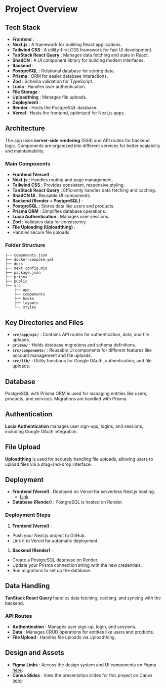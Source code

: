 # Project Overview

## Tech Stack

* **Frontend** :
* **Next.js** : A framework for building React applications.
* **Tailwind CSS** : A utility-first CSS framework for fast UI development.
* **TanStack React Query** : Manages data fetching and state in React.
* **ShadCN** : A UI component library for building modern interfaces.
* **Backend** :
* **PostgreSQL** : Relational database for storing data.
* **Prisma** : ORM for easier database interactions.
* **Zod** : Schema validation for TypeScript.
* **Lucia** : Handles user authentication.
* **File Storage** :
* **Uploadthing** : Manages file uploads.
* **Deployment** :
* **Render** : Hosts the PostgreSQL database.
* **Vercel** : Hosts the frontend, optimized for Next.js apps.

## Architecture

The app uses **server-side rendering** (SSR) and API routes for backend logic. Components are organized into different services for better scalability and maintainability.

### Main Components

* **Frontend (Vercel)** :
* **Next.js** : Handles routing and page management.
* **Tailwind CSS** : Provides consistent, responsive styling.
* **TanStack React Query** : Efficiently handles data fetching and caching.
* **ShadCN UI** : Reusable UI components.
* **Backend (Render + PostgreSQL)** :
* **PostgreSQL** : Stores data like users and products.
* **Prisma ORM** : Simplifies database operations.
* **Lucia Authentication** : Manages user sessions.
* **Zod** : Validates data for consistency.
* **File Uploading (Uploadthing)** :
* Handles secure file uploads.

### Folder Structure

```
├── components.json
├── docker-compose.yml
├── docs
├── next.config.mjs
├── package.json
├── prisma
├── public
└── src
    ├── app
    ├── components
    ├── hooks
    ├── layouts
    └── styles
```

## Key Directories and Files

* **`src/app/api/`** : Contains API routes for authentication, data, and file uploads.
* **`prisma/`** : Holds database migrations and schema definitions.
* **`src/components/`** : Reusable UI components for different features like account management and file uploads.
* **`src/lib/`** : Utility functions for Google OAuth, authentication, and file uploads.

## Database

PostgreSQL with Prisma ORM is used for managing entities like users, products, and services. Migrations are handled with Prisma.

## Authentication

**Lucia Authentication** manages user sign-ups, logins, and sessions, including Google OAuth integration.

## File Upload

**Uploadthing** is used for securely handling file uploads, allowing users to upload files via a drag-and-drop interface.

## Deployment

* **Frontend (Vercel)** : Deployed on Vercel for serverless Next.js hosting.
  * [Link](https://hellotractor-kradle.vercel.app/)
* **Database (Render)** : PostgreSQL is hosted on Render.

### Deployment Steps

1. **Frontend (Vercel)** :

* Push your Next.js project to GitHub.
* Link it to Vercel for automatic deployment.

1. **Backend (Render)** :

* Create a PostgreSQL database on Render.
* Update your Prisma connection string with the new credentials.
* Run migrations to set up the database.

## Data Handling

**TanStack React Query** handles data fetching, caching, and syncing with the backend.

### API Routes

* **Authentication** : Manages user sign-up, login, and sessions.
* **Data** : Manages CRUD operations for entities like users and products.
* **File Upload** : Handles file uploads via Uploadthing.

## Design and Assets

* **Figma Links** : Access the design system and UI components on Figma [here](https://www.figma.com/design/bfhmmtyYLtn3MAezOyzF5i/HelloTractor--Kradle?node-id=2417-381&t=lzhXCSqaldcao5vf-1).
* **Canva Slides** : View the presentation slides for this project on Canva [here](https://www.canva.com/design/DAGXkfzepdE/fD__aRPZwmORCYoCjkz8QQ/edit?utm_content=DAGXkfzepdE&utm_campaign=designshare&utm_medium=link2&utm_source=sharebutton).

